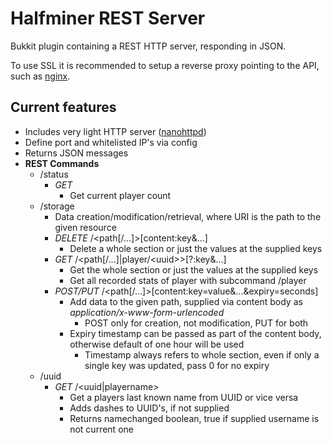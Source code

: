 # Halfminer REST Server
Bukkit plugin containing a REST HTTP server, responding in JSON.

To use SSL it is recommended to setup a reverse proxy pointing to the API, such as [nginx](https://www.nginx.com/).

## Current features
- Includes very light HTTP server ([nanohttpd](https://github.com/NanoHttpd/nanohttpd))
- Define port and whitelisted IP's via config
- Returns JSON messages
- **REST Commands**
  - /status
    - *GET*
      - Get current player count
  - /storage
    - Data creation/modification/retrieval, where URI is the path to the given resource
    - *DELETE* /\<path[/...]>[content:key&...]
      - Delete a whole section or just the values at the supplied keys
    - *GET* /\<path[/...]|player/\<uuid>>[?:key&...]
      - Get the whole section or just the values at the supplied keys
      - Get all recorded stats of player with subcommand /player
    - *POST/PUT* /\<path[/...]>[content:key=value&...&expiry=seconds]
      - Add data to the given path, supplied via content body as *application/x-www-form-urlencoded*
        - POST only for creation, not modification, PUT for both
      - Expiry timestamp can be passed as part of the content body, otherwise default of one hour will be used
        - Timestamp always refers to whole section, even if only a single key was updated, pass 0 for no expiry
  - /uuid
    - *GET* /\<uuid|playername>
      - Get a players last known name from UUID or vice versa
      - Adds dashes to UUID's, if not supplied
      - Returns namechanged boolean, true if supplied username is not current one
    